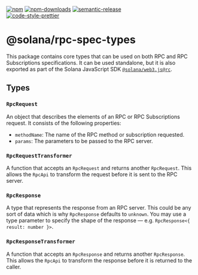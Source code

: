 [![npm][npm-image]][npm-url]
[![npm-downloads][npm-downloads-image]][npm-url]
[![semantic-release][semantic-release-image]][semantic-release-url]
<br />
[![code-style-prettier][code-style-prettier-image]][code-style-prettier-url]

[code-style-prettier-image]: https://img.shields.io/badge/code_style-prettier-ff69b4.svg?style=flat-square
[code-style-prettier-url]: https://github.com/prettier/prettier
[npm-downloads-image]: https://img.shields.io/npm/dm/@solana/rpc-spec-types/rc.svg?style=flat
[npm-image]: https://img.shields.io/npm/v/@solana/rpc-spec-types/rc.svg?style=flat
[npm-url]: https://www.npmjs.com/package/@solana/rpc-spec-types/v/rc
[semantic-release-image]: https://img.shields.io/badge/%20%20%F0%9F%93%A6%F0%9F%9A%80-semantic--release-e10079.svg
[semantic-release-url]: https://github.com/semantic-release/semantic-release

# @solana/rpc-spec-types

This package contains core types that can be used on both RPC and RPC Subscriptions specifications. It can be used standalone, but it is also exported as part of the Solana JavaScript SDK [`@solana/web3.js@rc`](https://github.com/solana-labs/solana-web3.js/tree/master/packages/library).

## Types

### `RpcRequest`

An object that describes the elements of an RPC or RPC Subscriptions request. It consists of the following properties:

-   `methodName`: The name of the RPC method or subscription requested.
-   `params`: The parameters to be passed to the RPC server.

### `RpcRequestTransformer`

A function that accepts an `RpcRequest` and returns another `RpcRequest`. This allows the `RpcApi` to transform the request before it is sent to the RPC server.

### `RpcResponse`

A type that represents the response from an RPC server. This could be any sort of data which is why `RpcResponse` defaults to `unknown`. You may use a type parameter to specify the shape of the response — e.g. `RpcResponse<{ result: number }>`.

### `RpcResponseTransformer`

A function that accepts an `RpcResponse` and returns another `RpcResponse`. This allows the `RpcApi` to transform the response before it is returned to the caller.
